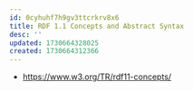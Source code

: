 ```yaml
---
id: 0cyhuhf7h9gv3ttcrkrv8x6
title: RDF 1.1 Concepts and Abstract Syntax
desc: ''
updated: 1730664328025
created: 1730664312366
---
```


- https://www.w3.org/TR/rdf11-concepts/